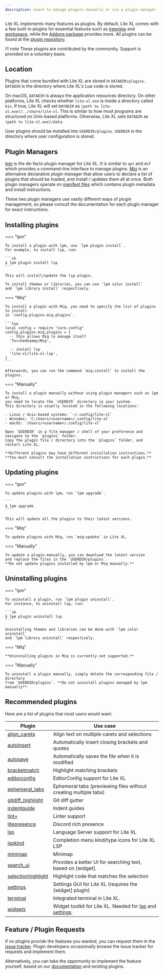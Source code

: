 ```yaml
---
description: Learn to manage plugins manually or via a plugin manager.
---
```


Lite XL implements many features as plugins.
By default, Lite XL comes with a few built-in plugins for essential features such as [treeview]
and [workspace], while the [Addons package] provides more.
All plugins can be found at the [plugin repository][lite-xl/lite-xl-plugins].

!!! note
    These plugins are contributed by the community.
    Support is provided on a voluntary basis.

## Location

Plugins that come bundled with Lite XL are stored in `DATADIR/plugins`.
`DATADIR` is the directory where Lite XL's Lua code is stored.

On macOS, `DATADIR` is always the application resources directory.
On other platforms, Lite XL checks whether `lite-xl.exe` is inside a directory called `bin`.
If true, Lite XL will set `DATADIR` as `(path to lite-xl.exe)/../share/lite-xl`.
This is similar to how most programs are structured on Unix-based platforms.
Otherwise, Lite XL sets `DATADIR` as `(path to lite-xl.exe)/data`.

User plugins should be installed into `USERDIR/plugins`.
`USERDIR` is the directory where user configuration is stored.

## Plugin Managers

[lpm] is the de-facto plugin manager for Lite XL.
It is similar to `apt` and `dnf` which provides a command-line interface to manage plugins.
[Miq] is an alternative declarative plugin manager that allow users to declare a list of plugins
that should be loaded, and install / updates them all at once.
Both plugin managers operate on [manifest files] which contains plugin metadata and install instructions.

These two plugin managers use vastly different ways of plugin management, 
so please consult the documentation for each plugin manager for exact instructions.

## Installing plugins

=== "lpm"

    To install a plugin with lpm, use `lpm plugin install`.
    For example, to install lsp, run:

    ```sh
    $ lpm plugin install lsp
    ```

    This will install/update the lsp plugin.

    To install themes or libraries, you can use `lpm color install`
    and `lpm library install` respectively.

=== "Miq"

    To install a plugin with Miq, you need to specify the list of plugins to install
    in `config.plugins.miq.plugins`.

    ```lua
    local config = require "core.config"
    config.plugins.miq.plugins = {
      -- this allows Miq to manage itself
      'TorchedSammy/Miq',

      -- install lsp
      'lite-xl/lite-xl-lsp',
    }
    ```

    Afterwards, you can run the command `miq:install` to install the plugins.

=== "Manually"

    To install a plugin manually without using plugin managers such as lpm or Miq,
    you need to locate the `USERDIR` directory in your system.
    This directory is usually located in the following locations:
    
    - Linux / Unix-based systems: `~/.config/lite-xl`
    - Winodws: `C:/Users/<username>/.config/lite-xl`
    - macOS: `/Users/<username>/.config/lite-xl`

    Open `USERDIR` in a file manager / shell of your preference and navigate to the `plugins` folder.
    Copy the plugin file / directory into the `plugins` folder, and restart Lite XL.

    **Different plugins may have different installation instructions.**
    **You must consult the installation instructions for each plugin.**

## Updating plugins

=== "lpm"

    To update plugins with lpm, run `lpm upgrade`.

    ```
    $ lpm upgrade
    ```

    This will update all the plugins to their latest versions.

=== "Miq"

    To update plugins with Miq, run `miq:update` in Lite XL.

=== "Manually"

    To update a plugin manually, you can download the latest version
    and replace the files in the `USERDIR/plugins`.
    **Do not update plugins installed by lpm or Miq manually.**

## Uninstalling plugins

=== "lpm"

    To uninstall a plugin, run `lpm plugin uninstall`.
    For instance, to uninstall lsp, run:

    ```sh
    $ lpm plugin uninstall lsp
    ```

    Uninstalling themes and libraries can be done with `lpm color uninstall`
    and `lpm library uninstall` respectively.

=== "Miq"

    **Uninstalling plugins in Miq is currently not supported.**

=== "Manually"

    To uninstall a plugin manually, simply delete the corresponding file / directory
    from `USERDIR/plugins`. **Do not uninstall plugins managed by lpm manually**.

## Recommended plugins

Here are a list of plugins that most users would want:

| Plugin               | Use case
| ------               | --------
| [align_carets]       | Align text on multiple carets and selections
| [autoinsert]         | Automatically insert closing brackets and quotes
| [autosave]           | Automatically saves the file when it is modified
| [bracketmatch]       | Highlight matching brackets
| [editorconfig]       | EditorConfig support for Lite XL
| [ephemeral_tabs]     | Ephemeral tabs (previewing files without creating multiple tabs)
| [gitdiff_highlight]  | Git diff gutter
| [indentguide]        | Indent guides
| [lint+]              | Linter support
| [litepresence]       | Discord rich presence
| [lsp]                | Language Server support for Lite XL
| [lspkind]            | Completion menu kind/type icons for Lite XL LSP
| [minimap]            | Minimap
| [search_ui]          | Provides a better UI for searching text, based on [widget].
| [selectionhighlight] | Highlight code that matches the selection
| [settings]           | Settings GUI for Lite XL (requires the [widget] plugin)
| [terminal]           | Integrated terminal in Lite XL.
| [widgets]            | Widget toolkit for Lite XL. Needed for [lsp] and [settings].

## Feature / Plugin Requests

If no plugins provide the features you wanted, you can request them in the [issue tracker].
Plugin developers occasionally browse the issue tracker for requests and implement them.

Alternatively, you can take the opportunity to implement the feature yourself,
based on our [documentation] and existing plugins.


[treeview]:                https://github.com/lite-xl/lite-xl/blob/master/data/plugins/treeview.lua
[workspace]:               https://github.com/lite-xl/lite-xl/blob/master/data/plugins/workspace.lua
[Addons package]:          ../setup/getting-started.md#base-and-addons-packages
[lite-xl/lite-xl-plugins]: https://github.com/lite-xl/lite-xl-plugins
[lpm]:                     https://github.com/lite-xl/lite-xl-plugin-manager
[Miq]:                     https://github.com/TorchedSammy/Miq
[manifest files]:          https://github.com/lite-xl/lite-xl-plugin-manager/blob/master/SPEC.md
[align_carets]:            https://github.com/lite-xl/lite-xl-plugins/blob/master/plugins/align_carets.lua?raw=1
[autoinsert]:              https://github.com/lite-xl/lite-xl-plugins/blob/master/plugins/autoinsert.lua?raw=1
[autosave]:                https://github.com/lite-xl/lite-xl-plugins/blob/master/plugins/autosave.lua?raw=1
[bracketmatch]:            https://github.com/lite-xl/lite-xl-plugins/blob/master/plugins/bracketmatch.lua?raw=1
[editorconfig]:            https://github.com/lite-xl/lite-xl-plugins/blob/master/plugins/editorconfig
[ephemeral_tabs]:          https://github.com/lite-xl/lite-xl-plugins/blob/master/plugins/ephemeral_tabs.lua?raw=1
[gitdiff_highlight]:       https://github.com/vincens2005/lite-xl-gitdiff-highlight
[indentguide]:             https://github.com/lite-xl/lite-xl-plugins/blob/master/plugins/indentguide.lua?raw=1
[lint+]:                   https://github.com/liquid600pgm/lintplus
[litepresence]:            https://github.com/TorchedSammy/Litepresence
[lsp]:                     https://github.com/lite-xl/lite-xl-lsp
[lspkind]:                 https://github.com/TorchedSammy/lite-xl-lspkind
[minimap]:                 https://github.com/lite-xl/lite-xl-plugins/blob/master/plugins/minimap.lua?raw=1
[search_ui]:               https://github.com/lite-xl/lite-xl-plugins/blob/master/plugins/search_ui.lua?raw=1
[selectionhighlight]:      https://github.com/lite-xl/lite-xl-plugins/blob/master/plugins/selectionhighlight.lua?raw=1
[settings]:                https://github.com/lite-xl/lite-xl-plugins/blob/master/plugins/settings.lua?raw=1
[terminal]:                https://github.com/adamharrison/lite-xl-terminal.git
[widgets]:                 https://github.com/lite-xl/lite-xl-widgets
[issue tracker]:           https://github.com/lite-xl/lite-xl-plugins/issues
[documentation]:           ../developer-guide/introduction.md
